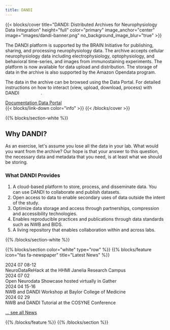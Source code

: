```yaml
---
title: DANDI
---
```


{{< blocks/cover title="DANDI: Distributed Archives for Neurophysiology Data Integration" height="full" color="primary" image_anchor="center" image="images/dandi-banner.png" no_background_image_blur="true" >}}
<p class="lead mt-5">
The DANDI platform is supported by the BRAIN Initiative for publishing, sharing, and processing neurophysiology data. The archive accepts cellular neurophysiology data including electrophysiology, optophysiology, and behavioral time-series, and images from immunostaining experiments. The platform is now available for data upload and distribution. The storage of data in the archive is also supported by the Amazon Opendata program.
</p>
<p class="lead">
The data in the archive can be browsed using the Data Portal. For detailed instructions on how to interact (view, upload, download, process) with DANDI <a href="/docs/" style="color: white; text-decoration: underline;">click here</a>.
</p>
<div class="mt-5">
  <a class="btn btn-lg btn-secondary me-3 mb-4" href="/docs/">
    Documentation <i class="fas fa-book ms-2"></i>
  </a>
  <a class="btn btn-lg btn-primary me-3 mb-4" href="https://dandiarchive.org/">
    Data Portal <i class="fas fa-database ms-2"></i>
  </a>
</div>
{{< blocks/link-down color="info" >}}
{{< /blocks/cover >}}

{{% blocks/section-white %}}
<div class="col-lg-8 text-center">
  <h2 class="h1 mt-0">Why DANDI?</h2>
  <p class="lead">
    As an exercise, let's assume you lose all the data in your lab. What would you want from the archive? Our hope is that your answer to this question, the necessary data and metadata that you need, is at least what we should be storing.
  </p>
  <div class="mt-5">
    <h3>What DANDI Provides</h3>
    <ol>
      <li>A cloud-based platform to store, process, and disseminate data. You can use DANDI to collaborate and publish datasets.</li>
      <li>Open access to data to enable secondary uses of data outside the intent of the study.</li>
      <li>Optimize data storage and access through partnerships, compression and accessibility technologies.</li>
      <li>Enables reproducible practices and publications through data standards such as NWB and BIDS.</li>
      <li>A living repository that enables collaboration within and across labs.</li>
    </ol>
  </div>
</div>
{{% /blocks/section-white %}}

{{% blocks/section color="white" type="row" %}}
{{% blocks/feature icon="fas fa-newspaper" title="Latest News" %}}
<div class="news-item">
  <div class="news-date">2024 07 08-12</div>
  NeuroDataReHack at the HHMI Janelia Research Campus
</div>

<div class="news-item">
  <div class="news-date">2024 07 02</div>
  Open Neurodata Showcase hosted virtually in Gather
</div>

<div class="news-item">
  <div class="news-date">2024 04 15-16</div>
  NWB and DANDI Workshop at Baylor College of Medicine
</div>

<div class="news-item">
  <div class="news-date">2024 02 29</div>
  NWB and DANDI Tutorial at the COSYNE Conference
</div>

<p class="mt-4">
  <a href="/news">... see all News</a>
</p>
{{% /blocks/feature %}}
{{% /blocks/section %}}
